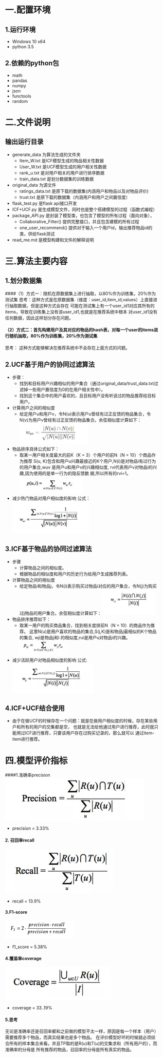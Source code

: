 # 一.配置环境
## 1.运行环境
* Windows 10 x64
* python 3.5
## 2.依赖的python包
* math
* pandas
* numpy
* json
* functools
* random
# 二.文件说明
## 输出运行目录
+ generate_data 为算法生成的文件夹
    * Item_W.txt 是ICF模型生成的物品相关性数据
    * User_W.txt 是UCF模型生成的用户相关性数据
    * rank_u.txt 是对用户相关的用户进行排序数据
    * train_data.txt 是划分数据集的训练数据
+ original_data 为源文件
    * ratings_data.txt 是原下载的数据集(内涵用户和物品以及对物品评价)
    * trust.txt 是原下载的数据集（内涵用户和用户之间置信度）
+ flask_test.py 是flask api接口开发
+ ICF+UCF.py 是生成模型文件，同时也是整个搭建模型的过程（函数式编程）
+ package_API.py 是封装了模型类，也包含了模型的所有过程（面向对象），
    * Collaborative_Filter() 提供完整接口，并且包含建模的所有过程
    * one_user_recommend() 提供对于输入一个用户id，输出推荐物品id的类，供给flask测试
+ read_me.md 是模型构建和文件的解释说明
# 三.算法主要内容
## 1.划分数据集
####（1）方式一：随机在原数据集上进行抽取，以80%作为训练集，20%作为测试集
思考：这种方式是在原数据集（维度：user_id,item_id,values）上直接进行抽取数据，但是这种方式会存在
可能在测试集上有一个user_id1对应其所有的items，导致在训练集上没有该user_id1,也就是在推荐系统中根本
对user_id1没有任何数据，因此这样划分存在问题。
#### （2）方式二：首先构建用户及其对应的物品的hash表，对每一个user的items进行随机抽取，80%作为训练集，20%作为测试集
思考： 这种方式能够解决在推荐系统中不会存在上面方式的问题。
## 2.UCF基于用户的协同过滤算法
+ 步骤：
    *  找到和目标用户兴趣相似的用户集合（通过original_data/trust_data.txt过滤掉一些用户置信度为0的在用户相关性中）。
    *  找到这个集合中的用户喜欢的，且目标用户没有听说过的物品推荐给目标用户。
+ 计算用户之间的相似度
    * 给定用户u和用户v，令N(u)表示用户u曾经有过正反馈的物品集合，令N(v)为用户v曾经有过正反馈的物品集合。余弦相似度计算如下：
    ![用户相似度计算公式](pic/math1.jpg)
+ 物品排序具体公式如下：
    * 取某一用户相关度最大的前K（K = 3）个用户的前N（N = 10）个商品作为推荐
S(u, K)包含和用户u兴趣最接近的K个用户,N(i)是对物品i有过行为的用户集合,wuv 是用户u和用户v的兴趣相似度,
rvi代表用户v对物品i的兴趣,因为使用的是单一行为的隐反馈数 据,所以所有的rvi=1。
![ucf公式](pic/math2.jpg)
+ 减少热门物品对用户相似度的影响
公式： ![](pic/math10.jpg)
## 3.ICF基于物品的协同过滤算法
+ 步骤
    * 计算物品之间的相似度。
    * 根据物品的相似度和用户的历史行为给用户生成推荐列表。
+ 计算物品之间的相似度
    * 给定物品i和物品j，令N(i)表示购买过物品i对应的用户集合，令N(j)为购买过j物品的用户集合。余弦相似度计算如下：
    ![物品相似度计算公式](pic/math3.jpg)
+ 物品排序推荐如下：
    * 取某一用户的购买商品集合，找到相关度排前N（N = 10）的商品作为推荐。
    这里N(u)是用户喜欢的物品的集合,S(j,K)是和物品j最相似的K个物品的集合,
    wji是物品j和i 的相似度,rui是用户u对物品i的兴趣。
    ![icf公式](pic/math4.jpg)
+ 减少活跃用户对物品相似度的影响
 公式: ![](pic/math9.jpg)
 
## 4.ICF+UCF结合使用
+ 由于在做UCF的时候存在一个问题：就是在做用户相似度的时候，存在某些用户和所有的用户的交集都是空，
也就是无法给他通过用户进行推荐，此时就只能用过ICF进行推荐，只要该用户存在过购买记录的，那么就可以
通过item-item进行推荐。
# 四.模型评价指标
####1.准确率precision
![](pic/math6.jpg)
* precision = 3.33%
#### 2. 召回率recall
![](pic/math5.jpg)
* recall = 13.9%
#### 3.F1-score
![](pic/math7.jpg)
* f1_score = 5.38%
#### 4.覆盖率coverage
![](pic/math8.jpg)
* coverage = 33..19%
#### 5.思考
无论是准确率还是召回率都和之前做的模型不太一样，原因是每一个样本（用户）需要推荐多个物品，而真实结果也是多个物品。
在评价模型好坏的时候就必须综合所有的样本集合来看。并且TP取的是R(u)和T(u)的交集求和（所有用户的），而准确率的分母是
所有推荐的物品，召回率的分母是所有真实的物品。
